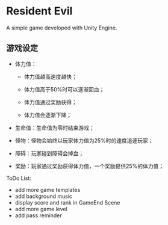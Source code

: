 # Resident Evil

A simple game developed with Unity Engine.

## 游戏设定

* 体力值：

   * 体力值越高速度越快；

   * 体力值高于50%时可以逐渐回血；

   * 体力值通过奖励获得；

   * 体力值会逐渐下降；

* 生命值：生命值为零时结束游戏；

* 怪物：怪物会始终以玩家体力值为25%时的速度追逐玩家；

* 障碍：玩家碰到障碍会掉血；

* 奖励：玩家通过奖励获得体力值，一个奖励提供25%的体力值；

ToDo List:

* add more game templates
* add background music
* display score and rank in GameEnd Scene
* add more game level
* add pass reminder